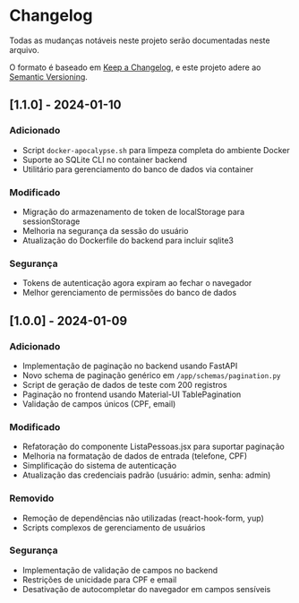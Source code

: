 # Changelog

Todas as mudanças notáveis neste projeto serão documentadas neste arquivo.

O formato é baseado em [Keep a Changelog](https://keepachangelog.com/pt-BR/1.0.0/),
e este projeto adere ao [Semantic Versioning](https://semver.org/lang/pt-BR/).

## [1.1.0] - 2024-01-10

### Adicionado
- Script `docker-apocalypse.sh` para limpeza completa do ambiente Docker
- Suporte ao SQLite CLI no container backend
- Utilitário para gerenciamento do banco de dados via container

### Modificado
- Migração do armazenamento de token de localStorage para sessionStorage
- Melhoria na segurança da sessão do usuário
- Atualização do Dockerfile do backend para incluir sqlite3

### Segurança
- Tokens de autenticação agora expiram ao fechar o navegador
- Melhor gerenciamento de permissões do banco de dados

## [1.0.0] - 2024-01-09

### Adicionado
- Implementação de paginação no backend usando FastAPI
- Novo schema de paginação genérico em `/app/schemas/pagination.py`
- Script de geração de dados de teste com 200 registros
- Paginação no frontend usando Material-UI TablePagination
- Validação de campos únicos (CPF, email)

### Modificado
- Refatoração do componente ListaPessoas.jsx para suportar paginação
- Melhoria na formatação de dados de entrada (telefone, CPF)
- Simplificação do sistema de autenticação
- Atualização das credenciais padrão (usuário: admin, senha: admin)

### Removido
- Remoção de dependências não utilizadas (react-hook-form, yup)
- Scripts complexos de gerenciamento de usuários

### Segurança
- Implementação de validação de campos no backend
- Restrições de unicidade para CPF e email
- Desativação de autocompletar do navegador em campos sensíveis
